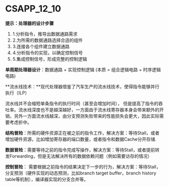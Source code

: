 # CSAPP_12_10

**提示：处理器的设计步骤**

1. 1.分析指令，推导出数据通路需求
2. 2.为所需的数据通路选择合适的组件
3. 3.连接各个组件建立数据通路
4. 4.分析指令的实现，以确定控制信号
5. 5.集成控制信号，形成完整的控制逻辑

**单周期处理器设计**：数据通路 + 实现控制逻辑  (本质 = 组合逻辑电路 + 时序逻辑电路)

**流水线技术：**现代处理器借鉴了汽车生产的流水线技术，使得指令能够并行执行（ILP）

流水线并不会缩短单条指令的执行时间（甚至会增加时间）， 但是提高了指令的吞吐率。流水线深度也不是越深越好，一方面由于流水线寄存器本身会带来额外的开销，另外一方面流水线越深，由分支预测失败带来的性能损失会更大，因此实际需要考虑折中。

**结构冒险**：所需的硬件资源正在被之前的指令工作，解决方案：等待Stall，或者增加硬件资源，比如增加寄存器的端口数量，或者指令和数据Cache分开存储.

**数据冒险**：需要等待之前的指令完成写操作，解决方案：等待Stall，或者提前转发Forwarding，但是无法解决所有的数据依赖问题（例如需要访存的情况）

**控制冒险**： 需要根据之前指令的结果决定下一步的行为，解决方案：等待Stall，分支预测（硬件实现的动态预测，比如branch target buffer，branch history table等机制），编译器实现的分支合并等。

